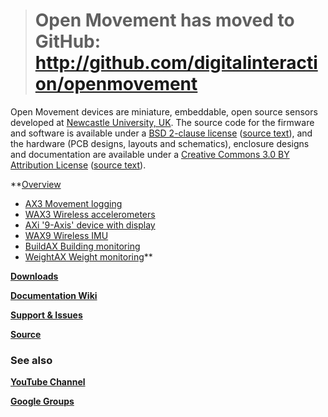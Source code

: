<blockquote>
<h1>Open Movement has moved to GitHub:<br /> <a href='http://github.com/digitalinteraction/openmovement'>http://github.com/digitalinteraction/openmovement</a></h1>
</blockquote>


<a href='Hidden comment: 
'></a>

Open Movement devices are miniature, embeddable, open source sensors developed at [Newcastle University, UK](http://di.ncl.ac.uk/blog/open-movement/).  The source code for the firmware and software is available under a [BSD 2-clause license](http://www.opensource.org/licenses/BSD-2-Clause) ([source text](http://code.google.com/p/openmovement/source/browse/trunk/Firmware/LICENSE.TXT)), and the hardware (PCB designs, layouts and schematics), enclosure designs and documentation are available under a [Creative Commons 3.0 BY Attribution License](http://creativecommons.org/licenses/by/3.0/) ([source text](http://openmovement.googlecode.com/svn/trunk/Firmware/LICENSE.TXT)).

**[Overview](OpenMovement.md)
  * [AX3 Movement logging](AX3.md)
  * [WAX3 Wireless accelerometers](WAX3.md)
  * [AXi '9-Axis' device with display](AXi.md)
  * [WAX9 Wireless IMU](WAX9.md)
  * [BuildAX Building monitoring](BuildAX.md)
  * [WeightAX Weight monitoring](WeighAX.md)**

**[Downloads](http://code.google.com/p/openmovement/wiki/Downloads?tm=2)**

**[Documentation Wiki](http://code.google.com/p/openmovement/wiki/Documentation?tm=6)**

**[Support & Issues](http://code.google.com/p/openmovement/wiki/Support?tm=3)**

**[Source](http://code.google.com/p/openmovement/wiki/Source?tm=4)**


### See also ###

**[YouTube Channel](http://www.youtube.com/watch?v=VzoiavPzQLc&list=PLC1bL6IftT9n4OTHR1XlHCsjc54-6bvpw/)**

**[Google Groups](http://groups.google.com/group/openmovement)**


##  ##

<a href='Hidden comment: 
'></a>